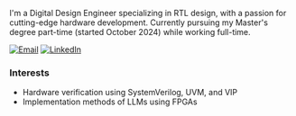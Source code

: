 <!--## r-tatsu =-->
I'm a Digital Design Engineer specializing in RTL design, with a passion for cutting-edge hardware development. Currently pursuing my Master's degree part-time (started October 2024) while working full-time.

[![Email](https://img.shields.io/badge/Email-6c757d?style=flat&logo=gmail&logoColor=D14836)](mailto:tatsuuma-ryota-wr@ynu.jp)
[![LinkedIn](https://img.shields.io/badge/LinkedIn-0077B5?style=flat&logo=linkedin&logoColor=white)](https://www.linkedin.com/in/r-tatsu/)

### Interests
- Hardware verification using SystemVerilog, UVM, and VIP
- Implementation methods of LLMs using FPGAs
